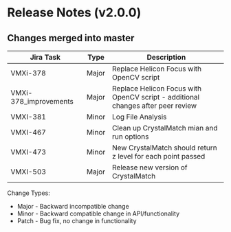 Release Notes (v2.0.0)
===========================

Changes merged into master
--------------------------
| Jira Task | Type | Description |
|-----------|------|-------------|
|VMXi-378   |Major |Replace Helicon Focus with OpenCV script|
|VMXi-378_improvements   |Major |Replace Helicon Focus with OpenCV script - additional changes after peer review|
|VMXI-381   |Minor |Log File Analysis|
|VMXI-467   |Minor |Clean up CrystalMatch mian and run options|
|VMXI-473   |Minor |New CrystalMatch should return z level for each point passed|
|VMXI-503   |Major | Release new version of CrystalMatch|


Change Types:
* Major - Backward incompatible change
* Minor - Backward compatible change in API/functionality
* Patch - Bug fix, no change in functionality
